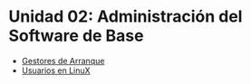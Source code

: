 # Unidad 02: Administración del Software de Base

* [Gestores de Arranque](https://github.com/aberlanas/ImplantacionSistemasOperativos/blob/master/Unidad_02/GestoresDeArranque.md)
* [Usuarios en LinuX](https://github.com/aberlanas/ImplantacionSistemasOperativos/blob/master/Unidad_02/UsuariosEnLinuX.md)
